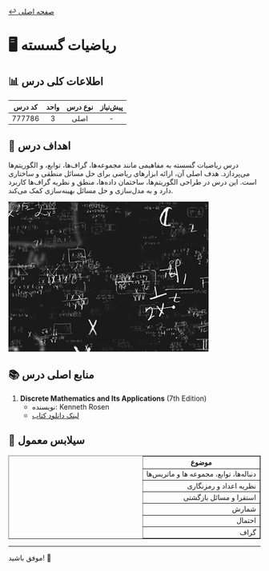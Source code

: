 [↩️ صفحه اصلی](/README.md)
# 🖥️ ریاضیات گسسته

## 📊 اطلاعات کلی درس
| کد درس | واحد | نوع درس | پیش‌نیاز |
|:------:|:----:|:-------:|:--------:|
| 777786 |  3   |  اصلی   |    -     |

## 🎯 اهداف درس
درس ریاضیات گسسته به مفاهیمی مانند مجموعه‌ها، گراف‌ها، توابع، و الگوریتم‌ها می‌پردازد. هدف اصلی آن، ارائه ابزارهای ریاضی برای حل مسائل منطقی و ساختاری است. این درس در طراحی الگوریتم‌ها، ساختمان داده‌ها، منطق و نظریه گراف‌ها کاربرد دارد و به مدل‌سازی و حل مسائل بهینه‌سازی کمک می‌کند.

![gif](تصاویر/gify.gif)

## 📚 منابع اصلی درس
1. **Discrete Mathematics and Its Applications** (7th Edition)
   - نویسنده: Kenneth Rosen 
   - [لینک دانلود کتاب](منابع/rosen_discrete_mathematics_and_its_applications_7th_edition.pdf)



## 📅 سیلابس معمول

<div style="text-align: right; direction: rtl;">
    <table border="1">
        <thead style="text-align: center;">
            <tr>
                <th>موضوع</th>
            </tr>
        </thead>
        <tbody>
            <tr>
                <td>دنباله‌ها، توابع، مجموعه ها و ماتریس‌ها</td>
            </tr>
            <tr>
                <td>نظریه اعداد و رمزنگاری</td>
            </tr>
            <tr>
                <td>استقرا و مسائل بازگشتی</td>
            </tr>
            <tr>
                <td>شمارش</td>
            </tr>
            <tr>
                <td>احتمال</td>
            </tr>
            <tr>
                <td>گراف</td>
            </tr>
        </tbody>
    </table>
</div>

<!-- ## 🔗 منابع مفید دیگر
- []() -  -->

<!-- ## 💡 نکات مهم
 -->

---
 موفق باشید! 🚀